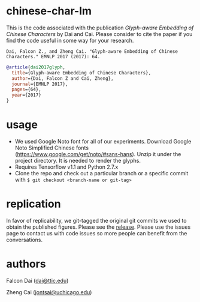 # chinese-char-lm
This is the code associated with the publication _Glyph-aware Embedding of Chinese Characters_ by Dai and Cai. Please consider to cite the paper if you find the code useful in some way for your research.

```
Dai, Falcon Z., and Zheng Cai. "Glyph-aware Embedding of Chinese Characters." EMNLP 2017 (2017): 64.
```

```bibtex
@article{dai2017glyph,
  title={Glyph-aware Embedding of Chinese Characters},
  author={Dai, Falcon Z and Cai, Zheng},
  journal={EMNLP 2017},
  pages={64},
  year={2017}
}
```

# usage

- We used Google Noto font for all of our experiments. Download Google Noto Simplified Chinese fonts (https://www.google.com/get/noto/#sans-hans). Unzip it under the project directory. It is needed to render the glyphs.
- Requires Tensorflow v1.1 and Python 2.7.x
- Clone the repo and check out a particular branch or a specific commit with `$ git checkout <branch-name or git-tag>`

# replication

In favor of replicability, we git-tagged the original git commits we used to obtain the published figures. Please see the [release](https://github.com/falcondai/chinese-char-lm/releases). Please use the issues page to contact us with code issues so more people can benefit from the conversations.

# authors
Falcon Dai (dai@ttic.edu)

Zheng Cai (jontsai@uchicago.edu)

